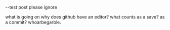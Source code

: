 --test post please ignore

what is going on why does github have an editor? what counts as a save? as a commit? whoarbegarble.
